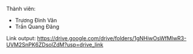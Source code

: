 Thành viên: 
- Trương Đình Văn
- Trần Quang Đãng

Link output:
https://drive.google.com/drive/folders/1gNHiwOsWfMIwR3-UVM2SnPK6ZDsolZdM?usp=drive_link
